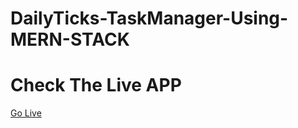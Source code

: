 # DailyTicks-TaskManager-Using-MERN-STACK
# Check The Live APP
[Go Live](https://dailyticks-010f.onrender.com/)
